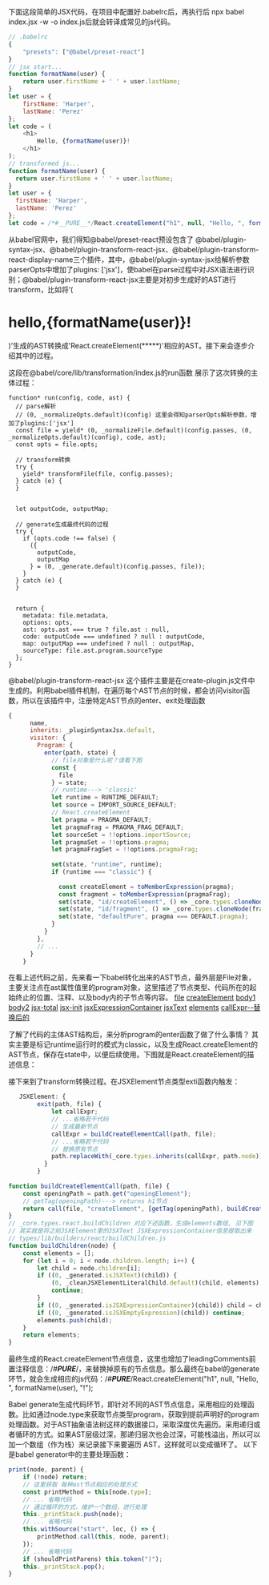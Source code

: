 下面这段简单的JSX代码，在项目中配置好.babelrc后，再执行后 npx babel index.jsx -w -o index.js后就会转译成常见的js代码。

```javascript
// .babelrc
{
    "presets": ["@babel/preset-react"]
}
// jsx start...
function formatName(user) {
    return user.firstName + ' ' + user.lastName;
}
let user = {
    firstName: 'Harper',
    lastName: 'Perez'
};
let code = (
    <h1>
        Hello, {formatName(user)}!
    </h1>
);
// transformed js...
function formatName(user) {
  return user.firstName + ' ' + user.lastName;
}
let user = {
  firstName: 'Harper',
  lastName: 'Perez'
};
let code = /*#__PURE__*/React.createElement("h1", null, "Hello, ", formatName(user), "!");
```
从babel官网中，我们得知@babel/preset-react预设包含了 @babel/plugin-syntax-jsx、@babel/plugin-transform-react-jsx、@babel/plugin-transform-react-display-name三个插件，其中，@babel/plugin-syntax-jsx给解析参数parserOpts中增加了plugins: ['jsx']，使babel在parse过程中对JSX语法进行识别；@babel/plugin-transform-react-jsx主要是对初步生成好的AST进行transform，比如将‘(<h1>hello,{formatName(user)}!</h1>)’生成的AST转换成'React.createElement(*****)'相应的AST。接下来会逐步介绍其中的过程。

这段在@babel/core/lib/transformation/index.js的run函数 展示了这次转换的主体过程：

```javscript
function* run(config, code, ast) {
  // parse解析
  // (0, _normalizeOpts.default)(config) 这里会得知parserOpts解析参数，增加了plugins:['jsx']
  const file = yield* (0, _normalizeFile.default)(config.passes, (0, _normalizeOpts.default)(config), code, ast);
  const opts = file.opts;

  // transform转换
  try {
    yield* transformFile(file, config.passes);
  } catch (e) {
  }


  let outputCode, outputMap;

  // generate生成最终代码的过程
  try {
    if (opts.code !== false) {
      ({
        outputCode,
        outputMap
      } = (0, _generate.default)(config.passes, file));
    }
  } catch (e) {
  }


  return {
    metadata: file.metadata,
    options: opts,
    ast: opts.ast === true ? file.ast : null,
    code: outputCode === undefined ? null : outputCode,
    map: outputMap === undefined ? null : outputMap,
    sourceType: file.ast.program.sourceType
  };
}
```

@babel/plugin-transform-react-jsx 
这个插件主要是在create-plugin.js文件中生成的。利用babel插件机制，在遍历每个AST节点的时候，都会访问visitor函数，所以在该插件中，注册特定AST节点的enter、exit处理函数

```javascript
{
      name,
      inherits: _pluginSyntaxJsx.default,
      visitor: {
        Program: {
          enter(path, state) {
            // file对象是什么呢？请看下图
            const {
              file
            } = state;
            // runtime---> 'classic'
            let runtime = RUNTIME_DEFAULT;
            let source = IMPORT_SOURCE_DEFAULT;
            // React.createElement
            let pragma = PRAGMA_DEFAULT;
            let pragmaFrag = PRAGMA_FRAG_DEFAULT;
            let sourceSet = !!options.importSource;
            let pragmaSet = !!options.pragma;
            let pragmaFragSet = !!options.pragmaFrag;
            
            set(state, "runtime", runtime);
            if (runtime === "classic") {
              
              const createElement = toMemberExpression(pragma);
              const fragment = toMemberExpression(pragmaFrag);
              set(state, "id/createElement", () => _core.types.cloneNode(createElement));
              set(state, "id/fragment", () => _core.types.cloneNode(fragment));
              set(state, "defaultPure", pragma === DEFAULT.pragma);
            }
          }
        },
        // ...
      }
    }
```
在看上述代码之前，先来看一下babel转化出来的AST节点，最外层是File对象，主要关注点在ast属性值里的program对象，这里描述了节点类型、代码所在的起始终止的位置、注释、以及body内的子节点等内容。
[file](./jsx-images/file.png)
[createElement](./jsx-images/createElement.png)
[body1](./jsx-images/body1--第一个声明体.png)
[body2](./jsx-images/body2---第二个声明体.png)
[jsx-total](./jsx-images/JSX-total.png)
[jsx-init](./jsx-images/JSX-%20init%20openingElement.png)
[jsxExpressionContainer](./jsx-images/JSXExpressionContainer.png)
[jsxText](./jsx-images/JSXText.png)
[elements](./jsx-images/elements.png)
[callExpr--替换后的](./jsx-images/callExpr---React.createElement.png)

了解了代码的主体AST结构后，来分析program的enter函数了做了什么事情？ 其实主要是标记runtime运行时的模式为classic，以及生成React.createElement的AST节点，保存在state中，以便后续使用。下图就是React.createElement的描述信息：

接下来到了transform转换过程。在JSXElement节点类型exti函数内触发：

```javascript
   JSXElement: {
        exit(path, file) {
            let callExpr;
            // ...省略若干代码
            // 生成最新节点
            callExpr = buildCreateElementCall(path, file);
            // ...省略若干代码
            // 替换原有节点
            path.replaceWith(_core.types.inherits(callExpr, path.node));
          }
        }
        
function buildCreateElementCall(path, file) { 
    const openingPath = path.get("openingElement"); 
    // getTag(openingPath)---> returns h1节点
    return call(file, "createElement", [getTag(openingPath), buildCreateElementOpeningElementAttributes(file, path, openingPath.get("attributes")), ..._core.types.react.buildChildren(path.node)]); 
} 
// _core.types.react.buildChildren 对应下述函数，生成elements数组, 见下图
// 其实就是将之前JSXElement里的JSXText JSXExpressionContainer信息提取出来
// types/lib/builders/react/buildChildren.js 
function buildChildren(node) { 
    const elements = []; 
    for (let i = 0; i < node.children.length; i++) { 
        let child = node.children[i]; 
        if ((0, _generated.isJSXText)(child)) { 
            (0, _cleanJSXElementLiteralChild.default)(child, elements); 
            continue; 
        } 
        if ((0, _generated.isJSXExpressionContainer)(child)) child = child.expression; 
        if ((0, _generated.isJSXEmptyExpression)(child)) continue; 
        elements.push(child); 
    } 
    return elements; 
} 
```

最终生成的React.createElement节点信息，这里也增加了leadingComments前置注释信息：/*#__PURE__*/，来替换掉原有的节点信息。那么最终在babel的generate环节，就会生成相应的js代码：/*#__PURE__*/React.createElement("h1", null, "Hello, ", formatName(user), "!");

Babel generate生成代码环节，即针对不同的AST节点信息，采用相应的处理函数。比如通过node.type来获取节点类型program，获取到提前声明好的program处理函数。对于AST抽象语法树这样的数据接口，采取深度优先遍历。采用递归或者循环的方式。如果AST层级过深，那递归层次也会过深，可能栈溢出，所以可以加一个数组（作为栈）来记录接下来要遍历 AST，这样就可以变成循环了。
以下是babel generator中的主要处理函数：

```javascript
print(node, parent) { 
    if (!node) return; 
    // 这里获取 每种ast节点相应的处理方式 
    const printMethod = this[node.type]; 
    // ... 省略代码 
    // 通过循环的方式，维护一个数组，进行处理 
    this._printStack.push(node); 
    // ... 省略代码 
    this.withSource("start", loc, () => { 
        printMethod.call(this, node, parent); 
    }); 
    // ... 省略代码 
    if (shouldPrintParens) this.token(")"); 
    this._printStack.pop(); 
} 
```